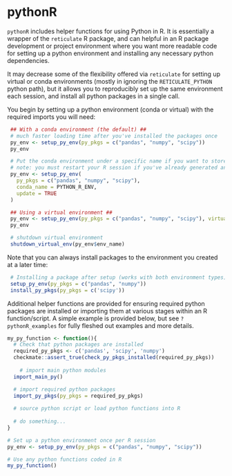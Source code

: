 
<!-- README.md is generated from README.Rmd. Please edit that file -->

# pythonR

`pythonR` includes helper functions for using Python in R. It is
essentially a wrapper of the `reticulate` R package, and can helpful in
an R package development or project environment where you want more
readable code for setting up a python environment and installing any
necessary python dependencies.

It may decrease some of the flexibility offered via `reticulate` for
setting up virtual or conda environments (mostly in ignoring the
`RETICULATE_PYTHON` python path), but it allows you to reproducibly set
up the same environment each session, and install all python packages in
a single call.

You begin by setting up a python environment (conda or virtual) with the
required imports you will need:

``` r
 ## With a conda environment (the default) ##
 # much faster loading time after you've installed the packages once
 py_env <- setup_py_env(py_pkgs = c("pandas", "numpy", "scipy"))
 py_env

 # Put the conda environment under a specific name if you want to store multiple
 # note: you must restart your R session if you've already generated an environment
 py_env <- setup_py_env(
   py_pkgs = c("pandas", "numpy", "scipy"),
   conda_name = PYTHON_R_ENV,
   update = TRUE
 )

 ## Using a virtual environment ##
 py_env <- setup_py_env(py_pkgs = c("pandas", "numpy", "scipy"), virtual_env = TRUE)
 py_env

 # shutdown virtual environment
 shutdown_virtual_env(py_env$env_name)
```

Note that you can always install packages to the environment you created
at a later time:

``` r
 # Installing a package after setup (works with both environment types)
 setup_py_env(py_pkgs = c("pandas", "numpy"))
 install_py_pkgs(py_pkgs = c('scipy'))
```

Additional helper functions are provided for ensuring required python
packages are installed or importing them at various stages within an R
function/script. A simple example is provided below, but see
`?pythonR_examples` for fully fleshed out examples and more details.

``` r
my_py_function <- function(){
  # Check that python packages are installed
  required_py_pkgs <- c('pandas', 'scipy', 'numpy')
  checkmate::assert_true(check_py_pkgs_installed(required_py_pkgs))
  
    # import main python modules
  import_main_py()

  # import required python packages
  import_py_pkgs(py_pkgs = required_py_pkgs)
  
  # source python script or load python functions into R
  
  # do something...
}
```

``` r
# Set up a python environment once per R session
py_env <- setup_py_env(py_pkgs = c("pandas", "numpy", "scipy"))

# Use any python functions coded in R
my_py_function()
```
